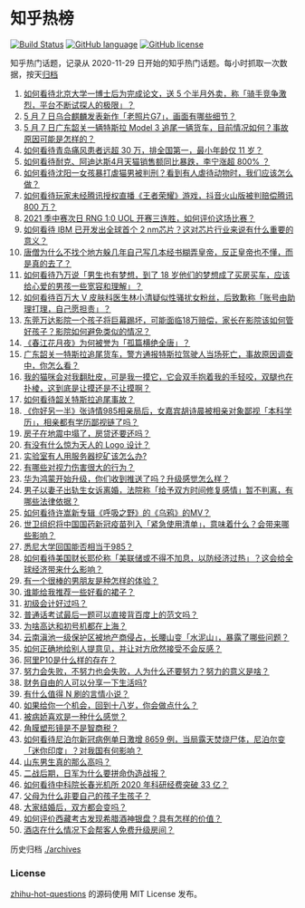 # 知乎热榜
[![Build Status](https://github.com/ToWeLong/zhihu-hot-questions/workflows/CI/badge.svg)](https://github.com/ToWeLong/zhihu-hot-questions/actions)
[![GitHub language](https://img.shields.io/badge/language-golang-orange.svg)](https://golang.org/)
[![GitHub license](https://img.shields.io/github/license/ToWeLong/zhihu-hot-questions)](https://github.com/ToWeLong/zhihu-hot-questions/blob/main/LICENSE)

知乎热门话题，记录从 2020-11-29 日开始的知乎热门话题。每小时抓取一次数据，按天[归档](./archives)

<!-- BEGIN -->

1. [如何看待北京大学一博士后为完成论文，送 5 个半月外卖，称「骑手竞争激烈，平台不断试探人的极限」？](https://www.zhihu.com/question/458170986)
1. [5 月 7 日乌合麒麟发表新作「老照片G7」，画面有哪些细节？](https://www.zhihu.com/question/458184079)
1. [5 月 7 日广东韶关一辆特斯拉 Model 3 追尾一辆货车，目前情况如何？事故原因可能是怎样的？](https://www.zhihu.com/question/458230688)
1. [如何看待青岛痛风患者远超 30 万，排全国第一，最小年龄仅 11 岁？](https://www.zhihu.com/question/457241530)
1. [如何看待耐克、阿迪达斯4月天猫销售额同比暴跌，李宁涨超 800% ？](https://www.zhihu.com/question/458198356)
1. [如何看待沈阳一女孩暴打虐猫男被判刑？看到有人虐待动物时，我们应该怎么做？](https://www.zhihu.com/question/458191979)
1. [如何看待玩家未经腾讯授权直播《王者荣耀》游戏，抖音火山版被判赔偿腾讯 800 万？](https://www.zhihu.com/question/458207960)
1. [2021 季中赛次日 RNG 1:0 UOL 开赛三连胜，如何评价这场比赛？](https://www.zhihu.com/question/458261332)
1. [如何看待 IBM 已开发出全球首个 2 nm芯片？这对芯片行业来说有什么重要的意义？](https://www.zhihu.com/question/458099340)
1. [唐僧为什么不找个地方躲几年自己写几本经书糊弄皇帝，反正皇帝也不懂，而是真的去了？](https://www.zhihu.com/question/457874561)
1. [如何看待乃万说「男生也有梦想，到了 18 岁他们的梦想成了买房买车，应该给心爱的男孩一些宽容和理解」？](https://www.zhihu.com/question/458072558)
1. [如何看待百万大 V 皮肤科医生林小清疑似性骚扰女粉丝，后致歉称「账号由助理打理，自己愿担责」？](https://www.zhihu.com/question/458204493)
1. [东莞万达影院一个孩子将巨幕踢坏，可能面临18万赔偿，家长在影院该如何管好孩子？影院如何避免类似的情况？](https://www.zhihu.com/question/457624626)
1. [《春江花月夜》为何被誉为「孤篇横绝全唐」？](https://www.zhihu.com/question/301477404)
1. [广东韶关一特斯拉追尾货车，警方通报特斯拉驾驶人当场死亡，事故原因调查中，你怎么看？](https://www.zhihu.com/question/458241432)
1. [我的猫咪会对我翻肚皮，可是我一摸它，它会双手抱着我的手轻咬，双腿也在扑棱，这到底是让摸还是不让摸啊？](https://www.zhihu.com/question/442629160)
1. [如何看待韶关特斯拉追尾事故？](https://www.zhihu.com/question/458219985)
1. [《你好另一半》张诗情985相亲局后，女嘉宾胡诗晨被相亲对象鄙视「本科学历」，相亲都有学历鄙视链了吗？](https://www.zhihu.com/question/456452569)
1. [房子在地震中塌了，房贷还要还吗？](https://www.zhihu.com/question/63716904)
1. [有没有什么惊为天人的 Logo 设计？](https://www.zhihu.com/question/335957333)
1. [实验室有人用服务器挖矿该怎么办?](https://www.zhihu.com/question/451758003)
1. [有哪些对视力伤害很大的行为？](https://www.zhihu.com/question/384087324)
1. [华为鸿蒙开始升级，你们收到推送了吗？升级感觉怎么样？](https://www.zhihu.com/question/456976153)
1. [男子以妻子出轨生女诉离婚，法院称「给予双方时间修复感情」暂不判离，有哪些法律依据？](https://www.zhihu.com/question/458189714)
1. [如何看待许嵩新专辑《呼吸之野》的《乌鸦》的MV？](https://www.zhihu.com/question/458282787)
1. [世卫组织将中国国药新冠疫苗列入「紧急使用清单」，意味着什么？会带来哪些影响？](https://www.zhihu.com/question/458276429)
1. [悉尼大学回国能否相当于985？](https://www.zhihu.com/question/266843003)
1. [如何看待美国财长耶伦称「美联储或不得不加息，以防经济过热」？这会给全球经济带来什么影响？](https://www.zhihu.com/question/457850060)
1. [有一个很棒的男朋友是种怎样的体验？](https://www.zhihu.com/question/37379581)
1. [谁能给我推荐一些好看的裙子？](https://www.zhihu.com/question/452199398)
1. [初级会计好过吗？](https://www.zhihu.com/question/317553804)
1. [普通话考试最后一题可以直接背百度上的范文吗？](https://www.zhihu.com/question/453538698)
1. [为啥高达和初号机都在上海？](https://www.zhihu.com/question/457070563)
1. [云南滇池一级保护区被地产商侵占，长腰山变「水泥山」，暴露了哪些问题？](https://www.zhihu.com/question/458176455)
1. [如何正确地给别人提意见，并让对方欣然接受不会反感？](https://www.zhihu.com/question/40288998)
1. [阿里P10是什么样的存在？](https://www.zhihu.com/question/307907539)
1. [努力会失败，不努力也会失败，人为什么还要努力？努力的意义是啥？](https://www.zhihu.com/question/456002749)
1. [财务自由的人可以分享一下生活吗?](https://www.zhihu.com/question/452616303)
1. [有什么值得 N 刷的言情小说？](https://www.zhihu.com/question/446606462)
1. [如果给你一个机会，回到十八岁，你会做点什么？](https://www.zhihu.com/question/454167575)
1. [被病娇喜欢是一种什么感觉？](https://www.zhihu.com/question/378449678)
1. [角膜塑形镜是不是智商税？](https://www.zhihu.com/question/425556684)
1. [如何看待尼泊尔新冠病例单日激增 8659 例，当局露天焚烧尸体，尼泊尔变「迷你印度」？对我国有何影响？](https://www.zhihu.com/question/457888018)
1. [山东男生真的那么高吗？](https://www.zhihu.com/question/336226437)
1. [二战后期，日军为什么要拼命伪造战报？](https://www.zhihu.com/question/457656500)
1. [如何看待中科院长春光机所 2020 年科研经费突破 33 亿？](https://www.zhihu.com/question/457734337)
1. [父母为什么非要自己的孩子生孩子？](https://www.zhihu.com/question/457863388)
1. [大家结婚后，双方都会变吗？](https://www.zhihu.com/question/448732110)
1. [如何评价西藏考古发现希腊酒神银盘？具有怎样的价值？](https://www.zhihu.com/question/457689078)
1. [酒店在什么情况下会帮客人免费升级房间？](https://www.zhihu.com/question/26920344)

<!-- END -->

历史归档 [./archives](./archives)


### License
[zhihu-hot-questions](https://github.com/towelong/zhihu-hot-questions) 的源码使用 MIT License 发布。